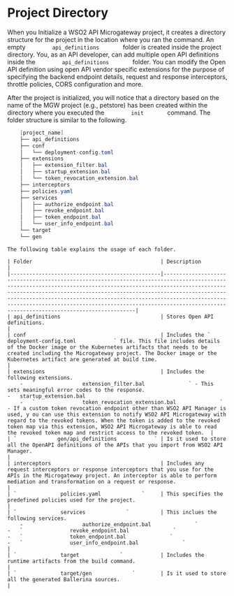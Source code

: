 # Project Directory

When you Initialize a WSO2 API Microgateway project, it creates a directory structure for the project in the location where you ran the command. An empty `         api_definitions        ` folder is created inside the project directory. You, as an API developer, can add multiple open API definitions inside the `         api_definitions        ` folder. You can modify the Open API definition using open API vendor specific extensions for the purpose of specifying the backend endpoint details, request and response interceptors, throttle policies, CORS configuration and more.

After the project is initialized, you will notice that a directory based on the name of the MGW project (e.g., petstore) has been created within the directory where you executed the `         init        ` command. The folder structure is similar to the following.

``` java
    [project_name]
    ├── api_definitions
    ├── conf
    │   └── deployment-config.toml
    ├── extensions
    │   ├── extension_filter.bal
    │   ├── startup_extension.bal
    │   └── token_revocation_extension.bal
    ├── interceptors
    ├── policies.yaml
    ├── services
    │   ├── authorize_endpoint.bal
    │   ├── revoke_endpoint.bal
    │   ├── token_endpoint.bal
    │   └── user_info_endpoint.bal
    └── target
    └── gen
```

    The following table explains the usage of each folder.

    | Folder                                         | Description                                                                                                                                                                                                                                                                                                                                                                                                               |
    |------------------------------------------------|---------------------------------------------------------------------------------------------------------------------------------------------------------------------------------------------------------------------------------------------------------------------------------------------------------------------------------------------------------------------------------------------------------------------------|
    | api_definitions                                | Stores Open API definitions.                                                                                                                                                                                                                                                                                                                                                                                              |
    | conf                                           | Includes the `             deployment-config.toml            ` file. This file includes details of the Docker image or the Kubernetes artifacts that needs to be created including the Microgateway project. The Docker image or the Kubernetes artifact are generated at build time.                                                                                                                                     |
    | extensions                                     | Includes the following extensions.                                                                                                                                                                                                                                                                                                                                                                                        
        -   `               extension_filter.bal              ` - This sets meaningful error codes to the response.                                                                                                                                                                                                                                                                                                                
    -   startup_extension.bal                                                                                                                                                                                                                                                                                                                                                                                                  
        -   `               token_revocation_extension.bal              ` - If a custom token revocation endpoint other than WSO2 API Manager is used, y ou can use this extension to notify WSO2 API Microgateway with regard to the revoked tokens. When the token is added to the revoked  token map via this extension, WSO2 API Microgateway is able to read the revoked token map and restrict access to the revoked token.  |
    | `             gen/api_definitions            ` | Is it used to store all the OpenAPI definitions of the APIs that you import from WSO2 API Manager.                                                                                                                                                                                                                                                                                                                        |
    | interceptors                                   | Includes any request interceptors or response interceptors that you use for the APIs in the Microgateway project. An interceptor is able to perform mediation and transformation on a request or response.                                                                                                                                                                                                                |
    | `              policies.yaml             `     | This specifies the predefined policies used for the project.                                                                                                                                                                                                                                                                                                                                                              |
    | `              services             `          | This inclues the following services.                                                                                                                                                                                                                                                                                                                                                                                      
        -   `               authorize_endpoint.bal              `                                                                                                                                                                                                                                                                                                                                                                  
    -   `               revoke_endpoint.bal              `                                                                                                                                                                                                                                                                                                                                                                     
    -   `               token_endpoint.bal              `                                                                                                                                                                                                                                                                                                                                                                      
    -   `               user_info_endpoint.bal              `                                                                                                                                                                                                                                                                                                                                                                  |
    | `              target             `            | Includes the runtime artifacts from the build command.                                                                                                                                                                                                                                                                                                                                                                    |
    | `              target/gen             `        | Is it used to store all the generated Ballerina sources.                                                                                                                                                                                                                                                                                                                                                                  |



